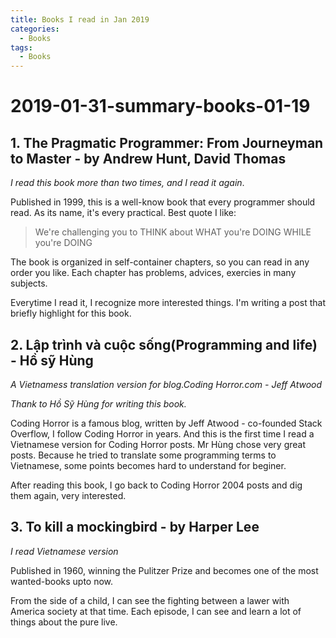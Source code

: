 ```yaml
---
title: Books I read in Jan 2019
categories:
  - Books
tags:
  - Books
---
```


# 2019-01-31-summary-books-01-19

## **1. The Pragmatic Programmer: From Journeyman to Master - by Andrew Hunt, David Thomas**

_I read this book more than two times, and I read it again_.

Published in 1999, this is a well-know book that every programmer should read. As its name, it's every practical. Best quote I like:

> We're challenging you to THINK about WHAT you're DOING WHILE you're DOING

The book is organized in self-container chapters, so you can read in any order you like. Each chapter has problems, advices, exercies in many subjects.

Everytime I read it, I recognize more interested things. I'm writing a post that briefly highlight for this book.

## **2. Lập trình và cuộc sống\(Programming and life\) - Hồ sỹ Hùng**

_A Vietnamess translation version for blog.Coding Horror.com - Jeff Atwood_

_Thank to Hồ Sỹ Hùng for writing this book._

Coding Horror is a famous blog, written by Jeff Atwood - co-founded Stack Overflow, I follow Coding Horror in years. And this is the first time I read a Vietnamese version for Coding Horror posts. Mr Hùng chose very great posts. Because he tried to translate some programming terms to Vietnamese, some points becomes hard to understand for beginer.

After reading this book, I go back to Coding Horror 2004 posts and dig them again, very interested.

## **3. To kill a mockingbird - by Harper Lee**

_I read Vietnamese version_

Published in 1960, winning the Pulitzer Prize and becomes one of the most wanted-books upto now.

From the side of a child, I can see the fighting between a lawer with America society at that time. Each episode, I can see and learn a lot of things about the pure live.

